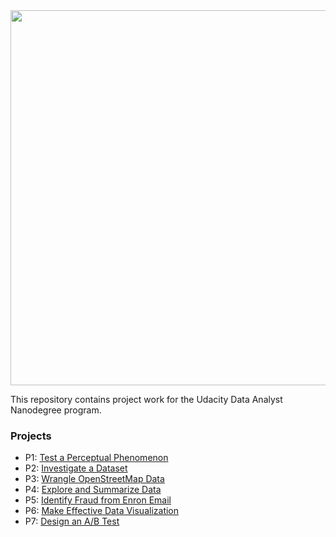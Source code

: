<img src="https://github.com/wjenkins3/udacity-nanodegree/raw/master/udacity-dand-certificate.png" width="800" height="600">

This repository contains project work for the Udacity Data Analyst Nanodegree program.

### Projects

- P1: [Test a Perceptual Phenomenon](https://github.com/wjenkins3/udacity-nanodegree/tree/master/P1)
- P2: [Investigate a Dataset](https://github.com/wjenkins3/udacity-nanodegree/tree/master/P2%20-%20Investigate%20a%20Dataset)
- P3: [Wrangle OpenStreetMap Data](https://github.com/wjenkins3/udacity-nanodegree/tree/master/P3%20-%20Wrangle%20OpenStreetMap%20Data)
- P4: [Explore and Summarize Data](https://github.com/wjenkins3/udacity-nanodegree/tree/master/P4%20-%20Explore%20and%20Summarize%20Data)
- P5: [Identify Fraud from Enron Email](https://github.com/wjenkins3/udacity-nanodegree/tree/master/P5-machine-learning)
- P6: [Make Effective Data Visualization](https://github.com/wjenkins3/udacity-nanodegree/tree/master/P6%20-%20Make%20Effective%20Data%20Visualization)
- P7: [Design an A/B Test](https://github.com/wjenkins3/udacity-nanodegree/tree/master/P7%20-%20Design%20an%20A:B%20Test)


